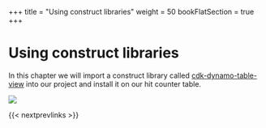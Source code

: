 +++
title = "Using construct libraries"
weight = 50
bookFlatSection = true
+++

# Using construct libraries

In this chapter we will import a construct library called
[cdk-dynamo-table-view](https://search.maven.org/artifact/io.github.cdklabs/cdk-dynamo-table-view/0.2.0/jar)
into our project and install it on our hit counter table.

![](/images/table-viewer.png)

{{< nextprevlinks >}}